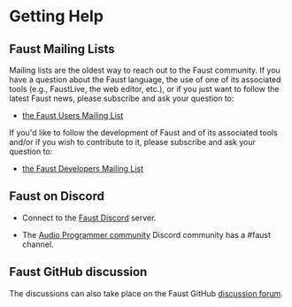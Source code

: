# Getting Help

## Faust Mailing Lists

Mailing lists are the oldest way to reach out to the Faust community. If you have a question about the Faust language, the use of one of its associated tools (e.g., FaustLive, the web editor, etc.), or if you just want to follow the latest Faust news, please subscribe and ask your question to:

* [the Faust Users Mailing List](https://sourceforge.net/projects/faudiostream/lists/faudiostream-users)

If you'd like to follow the development of Faust and of its associated tools and/or if you wish to contribute to it, please subscribe and ask your question to:

* [the Faust Developers Mailing List](https://sourceforge.net/projects/faudiostream/lists/faudiostream-devel) 


## Faust on Discord 

* Connect to the [Faust Discord](https://discord.gg/qPPcXzJdmR) server.

* The [Audio Programmer community](https://theaudioprogrammer.com/community) Discord community has a #faust channel.


## Faust GitHub discussion

The discussions can also take place on the Faust GitHub [discussion forum](https://github.com/grame-cncm/faust/discussions).
